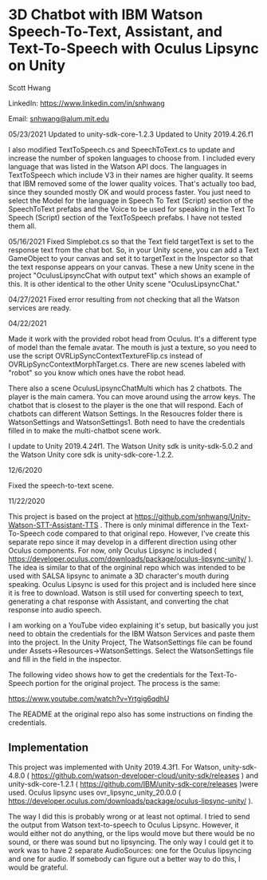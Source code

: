 # 3D Chatbot with IBM Watson Speech-To-Text, Assistant, and Text-To-Speech with Oculus Lipsync on Unity

Scott Hwang

LinkedIn: https://www.linkedin.com/in/snhwang

Email: snhwang@alum.mit.edu


05/23/2021
Updated to unity-sdk-core-1.2.3
Updated to Unity 2019.4.26.f1

I also modified TextToSpeech.cs and SpeechToText.cs to update and increase the number of spoken languages to choose from. I included every language that was listed in the Watson API docs. The languages in TextToSpeech which include V3 in their names are higher quality. It seems that IBM removed some of the lower quality voices. That's actually too bad, since they sounded mostly OK and would process faster. You just need to select the Model for the language in Speech To Text (Script) section of the SpeechToText prefabs and the Voice to be used for speaking in the Text To Speech (Script) section of the TextToSpeech prefabs. I have not tested them all.


05/16/2021
Fixed Simplebot.cs so that the Text field targetText is set to the response text from the chat bot. So, in your Unity scene, you can add a Text GameObject to your canvas and set it to targetText in the Inspector so that the text response appears on your canvas. These a new Unity scene in the project "OculusLipsyncChat with output text" which shows an example of this. It is other identical to the other Unity scene "OculusLipsyncChat."

04/27/2021
Fixed error resulting from not checking that all the Watson services are ready.

04/22/2021

Made it work with the provided robot head from Oculus. It's a different type of model than the female avatar. The mouth is just a texture, so you need to use the script OVRLipSyncContextTextureFlip.cs instead of OVRLipSyncContextMorphTarget.cs. There are new scenes labeled with "robot" so you know which ones have the robot head.

There also a scene OculusLipsyncChatMulti which has 2 chatbots. The player is the main camera. You can move around using the arrow keys. The chatbot that is closest to the player is the one that will respond. Each of chatbots can different Watson Settings. In the Resoucres folder there is WatsonSettings and WatsonSettings1. Both need to have the credentials filled in to make the multi-chatbot scene work.

I update to Unity 2019.4.24f1. The Watson Unity sdk is unity-sdk-5.0.2 and the Watson Unity core sdk is unity-sdk-core-1.2.2.


12/6/2020

Fixed the speech-to-text scene.

11/22/2020

This project is based on the project at https://github.com/snhwang/Unity-Watson-STT-Assistant-TTS . There is only minimal difference in the Text-To-Speech code compared to that original repo. However, I've create this separate repo since it may develop in a different direction using other Oculus components. For now, only Oculus Lipsync is included ( https://developer.oculus.com/downloads/package/oculus-lipsync-unity/ ). The idea is similar to that of the orgininal repo which was intended to be used with SALSA lipsync to animate a 3D character's mouth during speaking. Oculus Lipsync is used for this project and is included here since it is free to download. Watson is still used for converting speech to text, generating a chat response with Assistant, and converting the chat response into audio speech. 

I am working on a YouTube video explaining it's setup, but basically you just need to obtain the credentials for the IBM Watson Services and paste them into the project. In the Unity Project, The WatsonSettings file can be found under Assets->Resources->WatsonSettings. Select the WatsonSettings file and fill in the field in the inspector.

The following video shows how to get the credentials for the Text-To-Speech portion for the original project. The process is the same:

https://www.youtube.com/watch?v=Yrtgig6qdhU

The README at the original repo also has some instructions on finding the credentials.

## Implementation

This project was implemented with Unity 2019.4.3f1. For Watson, unity-sdk-4.8.0 ( https://github.com/watson-developer-cloud/unity-sdk/releases ) and unity-sdk-core-1.2.1 ( https://github.com/IBM/unity-sdk-core/releases )were used. Oculus lipsync uses ovr_lipsync_unity_20.0.0 ( https://developer.oculus.com/downloads/package/oculus-lipsync-unity/ ).

The way I did this is probably wrong or at least not optimal. I tried to send the output from Watson text-to-speech to Oculus Lipsync. However, it would either not do anything, or the lips would move but there would be no sound, or there was sound but no lipsyncing. The only way I could get it to work was to have 2 separate AudioSources: one for the Oculus lipsyncing and one for audio.  If somebody can figure out a better way to do this, I would be grateful.

